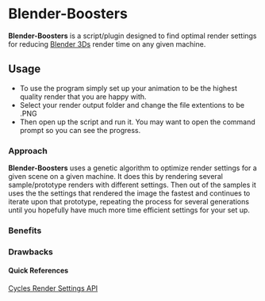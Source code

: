 # Blender-Boosters
**Blender-Boosters** is a script/plugin designed to find optimal render settings for reducing [Blender 3Ds](https://www.blender.org/) render time on any given machine.


## Usage

* To use the program simply set up your animation to be the highest quality render that you are happy with.
* Select your render output folder and change the file extentions to be .PNG
* Then open up the script and run it. You may want to open the command prompt so you can see the progress.


### Approach 

**Blender-Boosters** uses a genetic algorithm to optimize render settings for a given scene on a given machine. It does this by rendering several sample/prototype renders with different settings. Then out of the samples it uses the the settings that rendered the image the fastest and continues to iterate upon that prototype, repeating the process for several generations until you hopefully have much more time efficient settings for your set up.


### Benefits


### Drawbacks 



#### Quick References

[Cycles Render Settings API](https://docs.blender.org/api/blender_python_api_2_64_1/bpy.types.CyclesRenderSettings.html#bpy.types.CyclesRenderSettings.debug_cancel_timeout)
